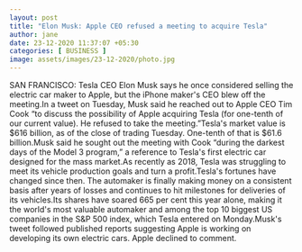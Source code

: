 ```yaml
---
layout: post
title: "Elon Musk: Apple CEO refused a meeting to acquire Tesla"
author: jane 
date: 23-12-2020 11:37:07 +05:30 
categories: [ BUSINESS ] 
image: assets/images/23-12-2020/photo.jpg
---
```

SAN FRANCISCO: Tesla CEO Elon Musk says he once considered selling the electric car maker to Apple, but the iPhone maker's CEO blew off the meeting.In a tweet on Tuesday, Musk said he reached out to Apple CEO Tim Cook “to discuss the possibility of Apple acquiring Tesla (for one-tenth of our current value). He refused to take the meeting.”Tesla's market value is $616 billion, as of the close of trading Tuesday. One-tenth of that is $61.6 billion.Musk said he sought out the meeting with Cook “during the darkest days of the Model 3 program,” a reference to Tesla's first electric car designed for the mass market.As recently as 2018, Tesla was struggling to meet its vehicle production goals and turn a profit.Tesla's fortunes have changed since then. The automaker is finally making money on a consistent basis after years of losses and continues to hit milestones for deliveries of its vehicles.Its shares have soared 665 per cent this year alone, making it the world's most valuable automaker and among the top 10 biggest US companies in the S&P 500 index, which Tesla entered on Monday.Musk's tweet followed published reports suggesting Apple is working on developing its own electric cars. Apple declined to comment.